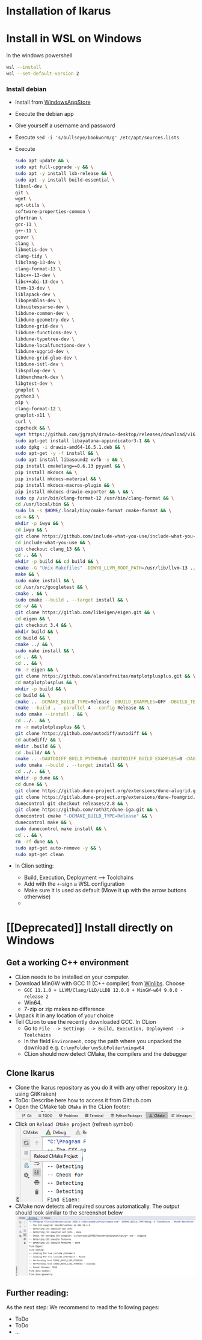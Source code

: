 # Installation of Ikarus

# Install in WSL on Windows
In the windows powershell
```sh 
wsl --install
wsl --set-default-version 2
```
### Install debian
- Install from [WindowsAppStore](https://www.microsoft.com/en-us/p/debian/9msvkqc78pk6#activetab=pivot:overviewtab)
- Execute the debian app
- Give yourself a username and password
- Execute `sed -i 's/bullseye/bookworm/g' /etc/apt/sources.lists`
- Execute 
  ```sh 
  sudo apt update && \
  sudo apt full-upgrade -y && \
  sudo apt -y install lsb-release && \
  sudo apt -y install build-essential \
  libssl-dev \
  git \
  wget \
  apt-utils \
  software-properties-common \
  gfortran \
  gcc-11 \
  g++-11 \
  gcovr \
  clang \
  libmetis-dev \
  clang-tidy \
  libclang-13-dev \
  clang-format-13 \
  libc++-13-dev \
  libc++abi-13-dev \
  llvm-13-dev \
  liblapack-dev \
  libopenblas-dev \
  libsuitesparse-dev \
  libdune-common-dev \
  libdune-geometry-dev \
  libdune-grid-dev \
  libdune-functions-dev \
  libdune-typetree-dev \
  libdune-localfunctions-dev \
  libdune-uggrid-dev \
  libdune-grid-glue-dev \
  libdune-istl-dev \
  libspdlog-dev \
  libbenchmark-dev \
  libgtest-dev \
  gnuplot \
  python3 \
  pip \
  clang-format-12 \
  gnuplot-x11 \
  curl \
  cppcheck && \
  wget https://github.com/jgraph/drawio-desktop/releases/download/v16.5.1/drawio-amd64-16.5.1.deb && \
  sudo apt-get install libayatana-appindicator3-1 && \
  sudo dpkg -i drawio-amd64-16.5.1.deb && \
  sudo apt-get -y -f install && \
  sudo apt install libasound2 xvfb -y && \
  pip install cmakelang==0.6.13 pyyaml && \
  pip install mkdocs && \
  pip install mkdocs-material && \
  pip install mkdocs-macros-plugin && \
  pip install mkdocs-drawio-exporter && \ && \
  sudo cp /usr/bin/clang-format-12 /usr/bin/clang-format && \
  cd /usr/local/bin && \
  sudo ln -s $HOME/.local/bin/cmake-format cmake-format && \
  cd ~ && \
  mkdir -p iwyu && \
  cd iwyu && \
  git clone https://github.com/include-what-you-use/include-what-you-use.git && \
  cd include-what-you-use && \
  git checkout clang_13 && \
  cd .. && \
  mkdir -p build && cd build && \
  cmake -G "Unix Makefiles" -DIWYU_LLVM_ROOT_PATH=/usr/lib/llvm-13 ../include-what-you-use && \
  make && \
  sudo make install && \
  cd /usr/src/googletest && \
  cmake . && \
  sudo cmake --build . --target install && \
  cd ~/ && \
  git clone https://gitlab.com/libeigen/eigen.git && \
  cd eigen && \
  git checkout 3.4 && \
  mkdir build && \
  cd build && \
  cmake ../ && \
  sudo make install && \
  cd .. && \
  cd .. && \
  rm -r eigen && \
  git clone https://github.com/alandefreitas/matplotplusplus.git && \
  cd matplotplusplus && \
  mkdir -p build && \
  cd build && \
  cmake .. -DCMAKE_BUILD_TYPE=Release -DBUILD_EXAMPLES=OFF -DBUILD_TESTS=OFF && \
  cmake --build . --parallel 4 --config Release && \
  sudo cmake --install . && \
  cd ../.. && \
  rm -r matplotplusplus && \
  git clone https://github.com/autodiff/autodiff && \
  cd autodiff/ && \
  mkdir .build && \
  cd .build/ && \
  cmake .. -DAUTODIFF_BUILD_PYTHON=0 -DAUTODIFF_BUILD_EXAMPLES=0 -DAUTODIFF_BUILD_DOCS=0 -DAUTODIFF_BUILD_TESTS=0 && \
  sudo cmake --build . --target install && \
  cd ../.. && \
  mkdir -p dune && \
  cd dune && \
  git clone https://gitlab.dune-project.org/extensions/dune-alugrid.git && \
  git clone https://gitlab.dune-project.org/extensions/dune-foamgrid.git && \
  dunecontrol git checkout releases/2.8 && \
  git clone https://github.com/rath3t/dune-iga.git && \
  dunecontrol cmake "-DCMAKE_BUILD_TYPE=Release" && \
  dunecontrol make && \
  sudo dunecontrol make install && \
  cd .. && \
  rm -rf dune && \
  sudo apt-get auto-remove -y && \
  sudo apt-get clean
  ```

- In Clion setting:
  - Build, Execution, Deployment --> Toolchains
  - Add with the `+`-sign a WSL configuration
  - Make sure it is used as default (Move it up with the arrow buttons otherwise)
  - 


# [[Deprecated]] Install directly on Windows
##  Get a working C++ environment

- CLion needs to be installed on your computer.
- Download MinGW with GCC 11 (C++ compiler) from [Winlibs](https://winlibs.com/). Choose
  - `GCC 11.1.0 + LLVM/Clang/LLD/LLDB 12.0.0 + MinGW-w64 9.0.0 - release 2`
  -  Win64.
  - 7-zip or zip makes no difference
- Unpack it in any location of your choice
- Tell CLion to use the recently downloaded GCC. In CLion
  - Go to `File --> Settings --> Build, Execution, Deployment --> Toolchains`
  - In the field `Environment`, copy the path where you unpacked the download
    e.g. `C:\myFolder\mySubFolder\mingw64`
  - CLion should now detect CMake, the compilers and the debugger   

## Clone Ikarus

- Clone the Ikarus repository as you do it with any other repository (e.g. using GitKraken)
- ToDo: Describe here how to access it from Github.com
- Open the CMake tab `CMake` in the CLion footer: 
  ![ClionFooter.png](images/Installation/ClionFooter.png)
- Click on `Reload CMake project` (refresh symbol)  
![ReloadCmakeProject.png](images/Installation/ReloadCmakeProject.png)
- CMake now detects all required sources automatically. The output should look similar to
the screenshot below
![CMakeOutput.png](images/Installation/CMakeOutput.png)
  

## Further reading:
As the next step: We recommend to read the following pages:
- ToDo
- ToDo
- ...
